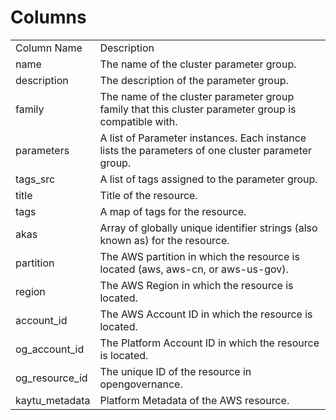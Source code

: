 # Columns  

<table>
	<tr><td>Column Name</td><td>Description</td></tr>
	<tr><td>name</td><td>The name of the cluster parameter group.</td></tr>
	<tr><td>description</td><td>The description of the parameter group.</td></tr>
	<tr><td>family</td><td>The name of the cluster parameter group family that this cluster parameter group is compatible with.</td></tr>
	<tr><td>parameters</td><td>A list of Parameter instances. Each instance lists the parameters of one cluster parameter group.</td></tr>
	<tr><td>tags_src</td><td>A list of tags assigned to the parameter group.</td></tr>
	<tr><td>title</td><td>Title of the resource.</td></tr>
	<tr><td>tags</td><td>A map of tags for the resource.</td></tr>
	<tr><td>akas</td><td>Array of globally unique identifier strings (also known as) for the resource.</td></tr>
	<tr><td>partition</td><td>The AWS partition in which the resource is located (aws, aws-cn, or aws-us-gov).</td></tr>
	<tr><td>region</td><td>The AWS Region in which the resource is located.</td></tr>
	<tr><td>account_id</td><td>The AWS Account ID in which the resource is located.</td></tr>
	<tr><td>og_account_id</td><td>The Platform Account ID in which the resource is located.</td></tr>
	<tr><td>og_resource_id</td><td>The unique ID of the resource in opengovernance.</td></tr>
	<tr><td>kaytu_metadata</td><td>Platform Metadata of the AWS resource.</td></tr>
</table>